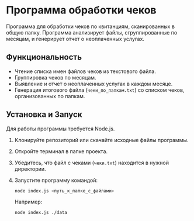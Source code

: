 # Программа обработки чеков

Программа для обработки чеков по квитанциям, сканированных в общую папку. Программа анализирует файлы, сгруппированные по месяцам, и генерирует отчет о неоплаченных услугах.

## Функциональность

- Чтение списка имен файлов чеков из текстового файла.
- Группировка чеков по месяцам.
- Выявление и отчет о неоплаченных услугах в каждом месяце.
- Генерация итогового файла (`чеки_по_папкам.txt`) со списком чеков, организованных по папкам.

## Установка и Запуск

Для работы программы требуется Node.js.

1. Клонируйте репозиторий или скачайте исходные файлы программы.
2. Откройте терминал в папке проекта.
3. Убедитесь, что файл с чеками (`чеки.txt`) находится в нужной директории.
4. Запустите программу командой:

   ```bash
   node index.js <путь_к_папке_с_файлами>
   ```

   Например:

   ```bash
   node index.js ./data
   ```
